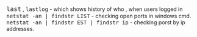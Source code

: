 <kbd><font size= "4">last</kbd></font> , <kbd>lastlog</kbd> - which shows history of who , when users logged in  
<kbd>netstat -an | findstr LIST</kbd> - checking open ports in windows cmd.
<kbd>netstat -an | findstr EST | findstr ip</kbd> - checking porst by ip addresses.



